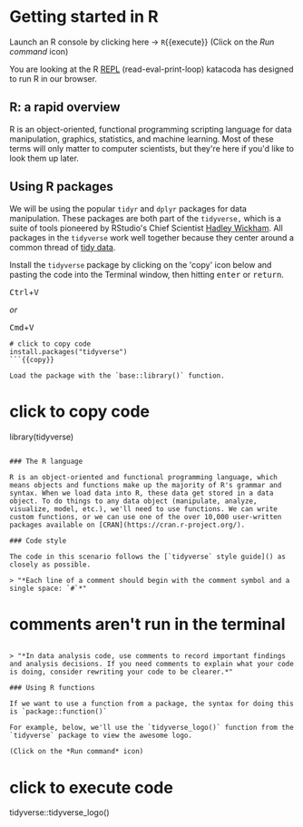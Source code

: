 # Getting started in R

Launch an R console by clicking here -> `R`{{execute}} (Click on the *Run command* icon)

You are looking at the R [REPL](https://en.wikipedia.org/wiki/Read%E2%80%93eval%E2%80%93print_loop) (read-eval-print-loop) katacoda has designed to run R in our browser. 

## R: a rapid overview

R is an object-oriented, functional programming scripting language for data manipulation, graphics, statistics, and machine learning. Most of these terms will only matter to computer scientists, but they're here if you'd like to look them up later. 

## Using R packages 

We will be using the popular `tidyr` and `dplyr` packages for data manipulation. These packages are both part of the `tidyverse,` which is a suite of tools pioneered by RStudio's Chief Scientist [Hadley Wickham](http://hadley.nz/). All packages in the `tidyverse` work well together because they center around a common thread of [tidy data](https://vita.had.co.nz/papers/tidy-data.pdf). 

Install the `tidyverse` package by clicking on the 'copy' icon below and pasting the code into the Terminal window, then hitting <kbd>enter</kbd> or <kbd>return</kbd>. 

<kbd>Ctrl</kbd>+<kbd>V</kbd>

*or*

<kbd>Cmd</kbd>+<kbd>V</kbd>


```
# click to copy code
install.packages("tidyverse")
```{{copy}}

Load the package with the `base::library()` function.

```
# click to copy code
library(tidyverse)
```{{copy}}

### The R language

R is an object-oriented and functional programming language, which means objects and functions make up the majority of R's grammar and syntax. When we load data into R, these data get stored in a data object. To do things to any data object (manipulate, analyze, visualize, model, etc.), we'll need to use functions. We can write custom functions, or we can use one of the over 10,000 user-written packages available on [CRAN](https://cran.r-project.org/). 

### Code style

The code in this scenario follows the [`tidyverse` style guide]() as closely as possible. 

> "*Each line of a comment should begin with the comment symbol and a single space: `#`*"

```
# comments aren't run in the terminal 
```

> "*In data analysis code, use comments to record important findings and analysis decisions. If you need comments to explain what your code is doing, consider rewriting your code to be clearer.*"

### Using R functions

If we want to use a function from a package, the syntax for doing this is `package::function()` 

For example, below, we'll use the `tidyverse_logo()` function from the `tidyverse` package to view the awesome logo. 

(Click on the *Run command* icon)

```
# click to execute code
tidyverse::tidyverse_logo()
```{{execute}}
